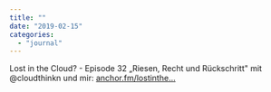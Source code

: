 ```yaml
---
title: ""
date: "2019-02-15"
categories: 
  - "journal"
---
```


Lost in the Cloud? - Episode 32 „Riesen, Recht und Rückschritt" mit @cloudthinkn und mir: [anchor.fm/lostinthe...](https://anchor.fm/lostinthecloud/episodes/Episode-32---Riesen--Recht-und-Rckschritt-e37df4)
